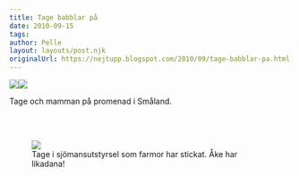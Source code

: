 ```yaml
---
title: Tage babblar på
date: 2010-09-15
tags: 	
author: Pelle
layout: layouts/post.njk
originalUrl: https://nejtupp.blogspot.com/2010/09/tage-babblar-pa.html
---
```


<img src="../../../img/2010/09/Kring+Ebbehill-_MG_3217.jpg"><img src="../../../img/2010/09/Kring+Pyrtet-_MG_3546.jpg">
	<figcaption>Tage och mamman på promenad i Småland.</figcaption>
</figure><br><br>

<figure>
	<img src="../../../img/2010/09/Kring+Pyrtet-_MG_3858.jpg">
	<figcaption>Tage i sjömansutstyrsel som farmor har stickat. Åke har likadana!</figcaption>
</figure>
